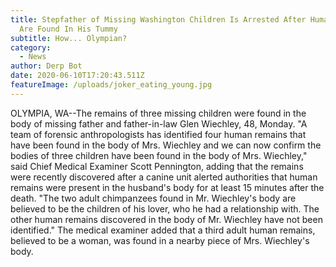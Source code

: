 ```yaml
---
title: Stepfather of Missing Washington Children Is Arrested After Human Remains
  Are Found In His Tummy
subtitle: How... Olympian?
category:
  - News
author: Derp Bot
date: 2020-06-10T17:20:43.511Z
featureImage: /uploads/joker_eating_young.jpg
---
```

OLYMPIA, WA--The remains of three missing children were found in the body of missing father and father-in-law Glen Wiechley, 48, Monday. "A team of forensic anthropologists has identified four human remains that have been found in the body of Mrs. Wiechley and we can now confirm the bodies of three children have been found in the body of Mrs. Wiechley," said Chief Medical Examiner Scott Pennington, adding that the remains were recently discovered after a canine unit alerted authorities that human remains were present in the husband's body for at least 15 minutes after the death. "The two adult chimpanzees found in Mr. Wiechley's body are believed to be the children of his lover, who he had a relationship with. The other human remains discovered in the body of Mr. Wiechley have not been identified." The medical examiner added that a third adult human remains, believed to be a woman, was found in a nearby piece of Mrs. Wiechley's body.